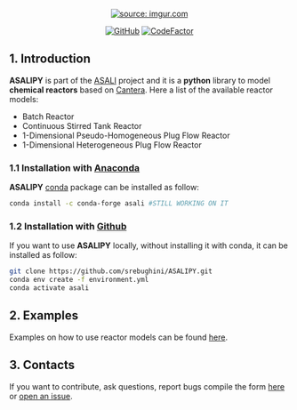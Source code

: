 <p align="center">
  <a href="https://imgur.com/T5W1buF"><img src="https://i.imgur.com/T5W1buFm.png" title="source: imgur.com" /></a>
</p>
<p align="center">
  <a href="https://github.com/srebughini/JASALI/blob/main/LICENSE"><img alt="GitHub" src="https://img.shields.io/github/license/srebughini/ASALIPY"></a>
  <a href="https://www.codefactor.io/repository/github/srebughini/asalipy"><img src="https://www.codefactor.io/repository/github/srebughini/asalipy/badge" alt="CodeFactor" /></a>
</p>

## 1. Introduction
**ASALIPY** is part of the [ASALI](https://github.com/srebughini/ASALI) project and it is a **python** library to model **chemical reactors** based on [Cantera](https://cantera.org/). Here a list of the available reactor models:
* Batch Reactor
* Continuous Stirred Tank Reactor
* 1-Dimensional Pseudo-Homogeneous Plug Flow Reactor
* 1-Dimensional Heterogeneous Plug Flow Reactor

### 1.1 Installation with [Anaconda](https://www.anaconda.com/)
**ASALIPY** [conda](https://www.anaconda.com/) package can be installed as follow:  
```bash
conda install -c conda-forge asali #STILL WORKING ON IT
```  
### 1.2 Installation with [Github](https://github.com/srebughini/ASALIPY.git)
If you want to use **ASALIPY** locally, without installing it with conda, it can be installed as follow:  
```bash
git clone https://github.com/srebughini/ASALIPY.git
conda env create -f environment.yml
conda activate asali
```  

## 2. Examples
Examples on how to use reactor models can be found [here](https://github.com/srebughini/ASALIPY/tree/main/examples).

## 3. Contacts
If you want to contribute, ask questions, report bugs compile the form [here](https://srebughini.github.io/ASALI/pages/contacts/) or [open an issue](https://github.com/srebughini/ASALIPY/issues).
